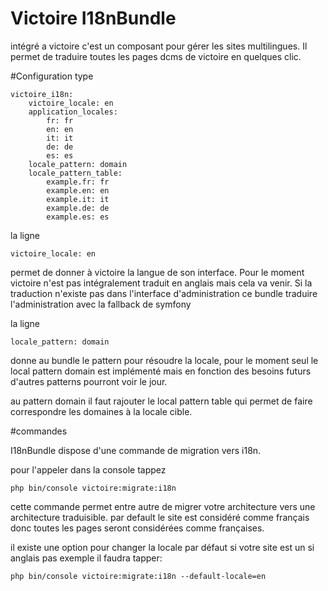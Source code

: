 # Victoire I18nBundle

intégré a victoire c'est un composant pour gérer les sites multilingues. Il permet de traduire toutes les pages dcms de victoire en quelques clic.

#Configuration type


    victoire_i18n:
        victoire_locale: en
        application_locales:
            fr: fr
            en: en
            it: it
            de: de
            es: es 
        locale_pattern: domain
        locale_pattern_table:
            example.fr: fr
            example.en: en
            example.it: it
            example.de: de
            example.es: es
  
  la ligne
  
    victoire_locale: en
    
 permet de donner à victoire la langue de son interface. Pour le moment victoire n'est pas intégralement traduit en anglais mais cela va venir. Si la traduction n'existe pas dans l'interface d'administration ce bundle traduire l'administration avec la fallback de symfony

la ligne 

    locale_pattern: domain
    
donne au bundle le pattern pour résoudre la locale, pour le moment seul le local pattern domain est implémenté mais en fonction des besoins futurs d'autres patterns pourront voir le jour.

au pattern domain il faut rajouter le local pattern table qui permet de faire correspondre les domaines à la locale cible.

#commandes

I18nBundle dispose d'une commande de migration vers i18n.

pour l'appeler dans la console tappez

    php bin/console victoire:migrate:i18n

cette commande permet entre autre de migrer votre architecture vers une architecture traduisible. par default le site est considéré comme français donc toutes les pages seront considérées comme françaises.

il existe une option pour changer la locale par défaut si votre site est un si anglais pas exemple il faudra tapper:

    php bin/console victoire:migrate:i18n --default-locale=en